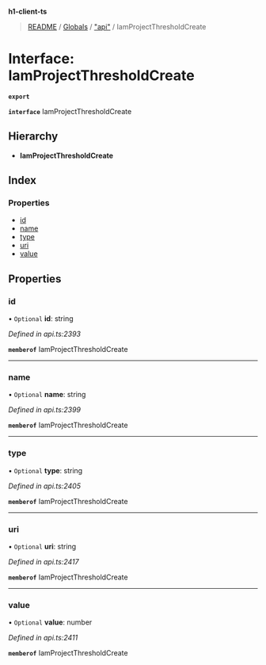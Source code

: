**h1-client-ts**

> [README](../README.md) / [Globals](../globals.md) / ["api"](../modules/_api_.md) / IamProjectThresholdCreate

# Interface: IamProjectThresholdCreate

**`export`** 

**`interface`** IamProjectThresholdCreate

## Hierarchy

* **IamProjectThresholdCreate**

## Index

### Properties

* [id](_api_.iamprojectthresholdcreate.md#id)
* [name](_api_.iamprojectthresholdcreate.md#name)
* [type](_api_.iamprojectthresholdcreate.md#type)
* [uri](_api_.iamprojectthresholdcreate.md#uri)
* [value](_api_.iamprojectthresholdcreate.md#value)

## Properties

### id

• `Optional` **id**: string

*Defined in api.ts:2393*

**`memberof`** IamProjectThresholdCreate

___

### name

• `Optional` **name**: string

*Defined in api.ts:2399*

**`memberof`** IamProjectThresholdCreate

___

### type

• `Optional` **type**: string

*Defined in api.ts:2405*

**`memberof`** IamProjectThresholdCreate

___

### uri

• `Optional` **uri**: string

*Defined in api.ts:2417*

**`memberof`** IamProjectThresholdCreate

___

### value

• `Optional` **value**: number

*Defined in api.ts:2411*

**`memberof`** IamProjectThresholdCreate

